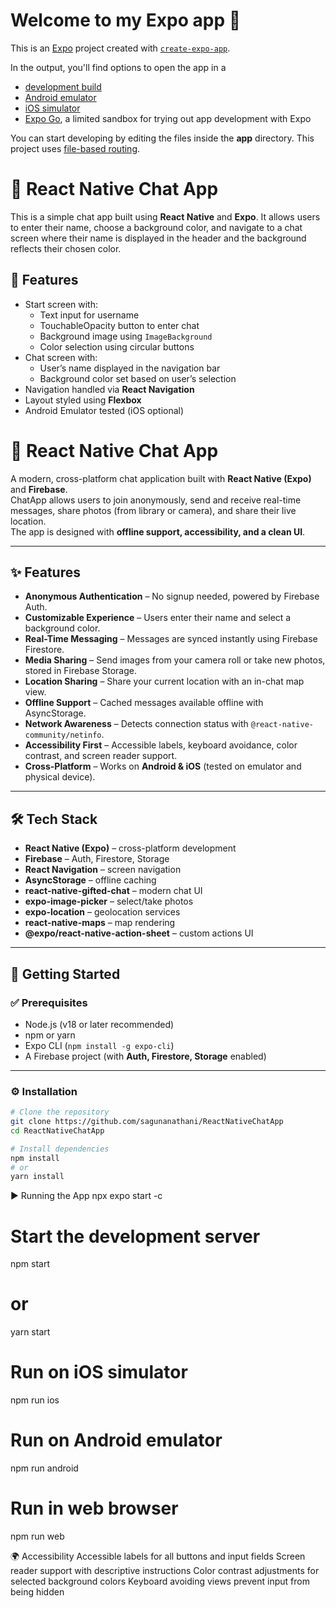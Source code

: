 # Welcome to my Expo app 👋

This is an [Expo](https://expo.dev) project created with [`create-expo-app`](https://www.npmjs.com/package/create-expo-app).

In the output, you'll find options to open the app in a

- [development build](https://docs.expo.dev/develop/development-builds/introduction/)
- [Android emulator](https://docs.expo.dev/workflow/android-studio-emulator/)
- [iOS simulator](https://docs.expo.dev/workflow/ios-simulator/)
- [Expo Go](https://expo.dev/go), a limited sandbox for trying out app development with Expo

You can start developing by editing the files inside the **app** directory. This project uses [file-based routing](https://docs.expo.dev/router/introduction).

# 💬 React Native Chat App

This is a simple chat app built using **React Native** and **Expo**. It allows users to enter their name, choose a background color, and navigate to a chat screen where their name is displayed in the header and the background reflects their chosen color.

## 🚀 Features

- Start screen with:
  - Text input for username
  - TouchableOpacity button to enter chat
  - Background image using `ImageBackground`
  - Color selection using circular buttons
- Chat screen with:
  - User’s name displayed in the navigation bar
  - Background color set based on user’s selection
- Navigation handled via **React Navigation**
- Layout styled using **Flexbox**
- Android Emulator tested (iOS optional)

# 📱 React Native Chat App

A modern, cross-platform chat application built with **React Native (Expo)** and **Firebase**.  
ChatApp allows users to join anonymously, send and receive real-time messages, share photos (from library or camera), and share their live location.  
The app is designed with **offline support, accessibility, and a clean UI**.

---

## ✨ Features

- **Anonymous Authentication** – No signup needed, powered by Firebase Auth.
- **Customizable Experience** – Users enter their name and select a background color.
- **Real-Time Messaging** – Messages are synced instantly using Firebase Firestore.
- **Media Sharing** – Send images from your camera roll or take new photos, stored in Firebase Storage.
- **Location Sharing** – Share your current location with an in-chat map view.
- **Offline Support** – Cached messages available offline with AsyncStorage.
- **Network Awareness** – Detects connection status with `@react-native-community/netinfo`.
- **Accessibility First** – Accessible labels, keyboard avoidance, color contrast, and screen reader support.
- **Cross-Platform** – Works on **Android & iOS** (tested on emulator and physical device).

---

## 🛠️ Tech Stack

- **React Native (Expo)** – cross-platform development
- **Firebase** – Auth, Firestore, Storage
- **React Navigation** – screen navigation
- **AsyncStorage** – offline caching
- **react-native-gifted-chat** – modern chat UI
- **expo-image-picker** – select/take photos
- **expo-location** – geolocation services
- **react-native-maps** – map rendering
- **@expo/react-native-action-sheet** – custom actions UI

---

## 🚀 Getting Started

### ✅ Prerequisites

- Node.js (v18 or later recommended)
- npm or yarn
- Expo CLI (`npm install -g expo-cli`)
- A Firebase project (with **Auth, Firestore, Storage** enabled)

---

### ⚙️ Installation

```bash
# Clone the repository
git clone https://github.com/sagunanathani/ReactNativeChatApp
cd ReactNativeChatApp

# Install dependencies
npm install
# or
yarn install
```

▶️ Running the App
npx expo start -c

# Start the development server

npm start

# or

yarn start

# Run on iOS simulator

npm run ios

# Run on Android emulator

npm run android

# Run in web browser

npm run web

🌍 Accessibility
Accessible labels for all buttons and input fields
Screen reader support with descriptive instructions
Color contrast adjustments for selected background colors
Keyboard avoiding views prevent input from being hidden

